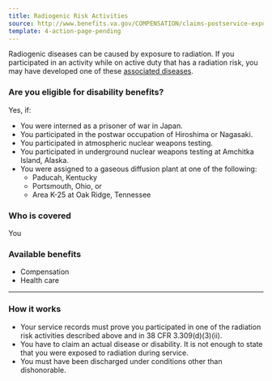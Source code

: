 ```yaml
---
title: Radiogenic Risk Activities
source: http://www.benefits.va.gov/COMPENSATION/claims-postservice-exposures-environmental_hazards.asp,http://www.benefits.va.gov/COMPENSATION/claims-postservice-exposures-radiogenic_diseases.asp
template: 4-action-page-pending
---
```


Radiogenic diseases can be caused by exposure to radiation. If you participated in an activity while on active duty that has a radiation risk, you may have developed one of these [associated diseases](http://www.ecfr.gov/cgi-bin/text-idx?rgn=div5&node=38:1.0.1.1.4#se38.1.3_1309).

<div class="call-out" markdown="1">

### Are you eligible for disability benefits?
Yes, if:

  - You were interned as a prisoner of war in Japan.
  - You participated in the postwar occupation of Hiroshima or Nagasaki.
  - You participated in atmospheric nuclear weapons testing.
  - You participated in underground nuclear weapons testing at Amchitka Island, Alaska.
  - You were assigned to a gaseous diffusion plant at one of the following:
    -	Paducah, Kentucky
    -	Portsmouth, Ohio, or
    -	Area K-25 at Oak Ridge, Tennessee

### Who is covered
You

</div>

### Available benefits

- Compensation
- Health care

------

### How it works

- Your service records must prove you participated in one of the radiation risk activities described above and in 38 CFR 3.309(d)(3)(ii).
- You have to claim an actual disease or disability. It is not enough to state that you were exposed to radiation during service.
- You must have been discharged under conditions other than dishonorable.
